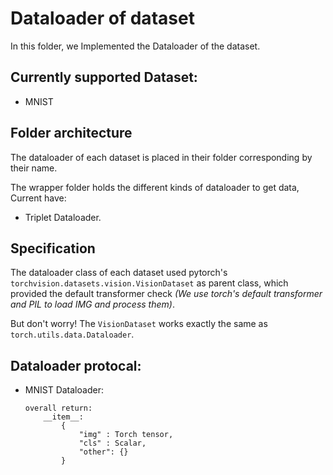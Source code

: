 # Dataloader of dataset
In this folder, we Implemented the Dataloader of the dataset.

## Currently supported Dataset:
- MNIST

## Folder architecture
The dataloader of each dataset is placed in their folder corresponding by their name.

The wrapper folder holds the different kinds of dataloader to get data, Current have:
- Triplet Dataloader.

## Specification
The dataloader class of each dataset used pytorch's `torchvision.datasets.vision.VisionDataset` as parent class, which provided the default transformer check *(We use torch's default transformer and PIL to load IMG and process them)*. 

But don't worry! The `VisionDataset` works exactly the same as `torch.utils.data.Dataloader`.

## Dataloader protocal:
- MNIST Dataloader:
    ```
    overall return:
        __item__: 
            {
                "img" : Torch tensor,
                "cls" : Scalar,
                "other": {}
            }
    ```
